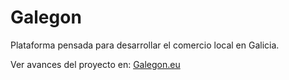# Galegon
Plataforma pensada para desarrollar el comercio local en Galicia. 

Ver avances del proyecto en:
<a href="https://galegon.eu/">Galegon.eu</a>
